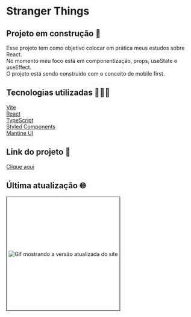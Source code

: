# Stranger Things

## Projeto em construção 🔨

Esse projeto tem como objetivo colocar em prática meus estudos sobre React.
<br/>
No momento meu foco está em componentização, props, useState e useEffect.
<br/>
O projeto está sendo construido com o conceito de mobile first.

## Tecnologias utilizadas 👩🏽‍💻

<a href="https://vitejs.dev/">Vite</a>
<br/>
<a href="https://react.dev/">React</a>
<br/>
<a href="https://www.typescriptlang.org/">TypeScript</a>
<br/>
<a href="https://styled-components.com/">Styled Components</a>
<br/>
<a href="https://mantine.dev/">Mantine UI</a>

## Link do projeto 🔗
<a href="https://stranger-things-sable.vercel.app/">Clique aqui</a>

## Última atualização 🌐
<div style="width: 300px; height: 300px; border: 1px solid #000; display: flex; justify-content: center; align-items: center;">
    <img src=./public/img/siteVideo.gif" alt="Gif mostrando a versão atualizada do site" style="max-width: 100%; max-height: 100%;">
</div>


